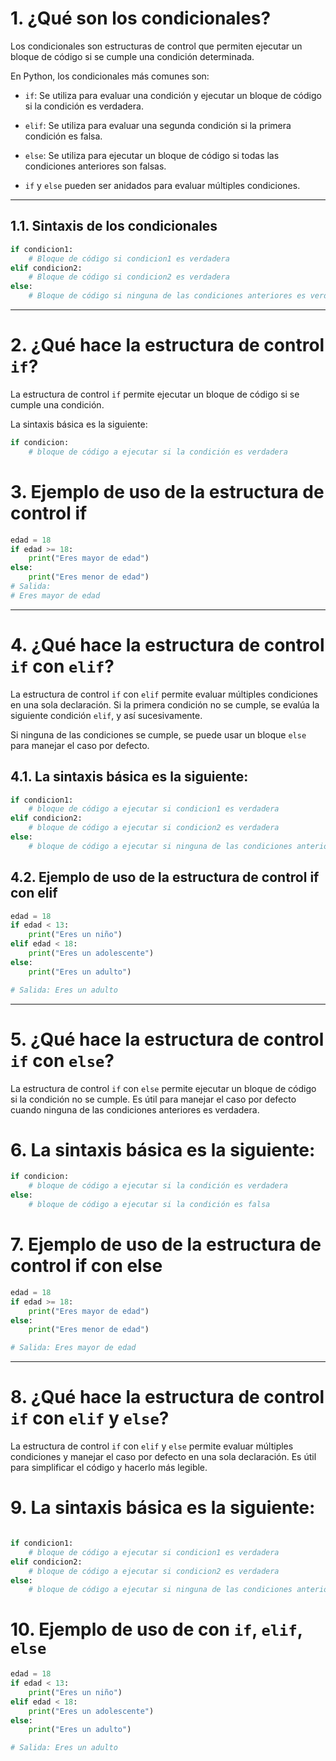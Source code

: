 # 1. **¿Qué son los condicionales?**

Los condicionales son estructuras de control que permiten ejecutar un
bloque de código si se cumple una condición determinada.

En Python, los condicionales más comunes son:

- `if`: Se utiliza para evaluar una condición y ejecutar un bloque de
  código si la condición es verdadera.

- `elif`: Se utiliza para evaluar una segunda condición si la primera
  condición es falsa.

- `else`: Se utiliza para ejecutar un bloque de código si todas las
  condiciones anteriores son falsas.

- `if` y `else` pueden ser anidados para evaluar múltiples condiciones.

------------------------------------------------------------------------

## 1.1. **Sintaxis de los condicionales**

``` python
if condicion1:
    # Bloque de código si condicion1 es verdadera
elif condicion2:
    # Bloque de código si condicion2 es verdadera
else:
    # Bloque de código si ninguna de las condiciones anteriores es verdadera
```

------------------------------------------------------------------------

# 2. **¿Qué hace la estructura de control `if`?**

La estructura de control `if` permite ejecutar un bloque de código si se
cumple una condición.

La sintaxis básica es la siguiente:

``` python
if condicion:
    # bloque de código a ejecutar si la condición es verdadera
```

# 3. **Ejemplo de uso de la estructura de control if**

``` python
edad = 18
if edad >= 18:
    print("Eres mayor de edad")
else:
    print("Eres menor de edad")
# Salida:
# Eres mayor de edad
```

------------------------------------------------------------------------

# 4. **¿Qué hace la estructura de control `if` con `elif`?**

La estructura de control `if` con `elif` permite evaluar múltiples
condiciones en una sola declaración. Si la primera condición no se
cumple, se evalúa la siguiente condición `elif`, y así sucesivamente.

Si ninguna de las condiciones se cumple, se puede usar un bloque `else`
para manejar el caso por defecto.

## 4.1. La sintaxis básica es la siguiente:

``` python
if condicion1:
    # bloque de código a ejecutar si condicion1 es verdadera
elif condicion2:
    # bloque de código a ejecutar si condicion2 es verdadera
else:
    # bloque de código a ejecutar si ninguna de las condiciones anteriores es verdadera
```

## 4.2. **Ejemplo de uso de la estructura de control if con elif**

``` python
edad = 18
if edad < 13:
    print("Eres un niño")
elif edad < 18:
    print("Eres un adolescente")
else:
    print("Eres un adulto")

# Salida: Eres un adulto
```

------------------------------------------------------------------------

# 5. **¿Qué hace la estructura de control `if` con `else`?**

La estructura de control `if` con `else` permite ejecutar un bloque de
código si la condición no se cumple. Es útil para manejar el caso por
defecto cuando ninguna de las condiciones anteriores es verdadera.

# 6. **La sintaxis básica es la siguiente:**

``` python
if condicion:
    # bloque de código a ejecutar si la condición es verdadera
else:
    # bloque de código a ejecutar si la condición es falsa
```

# 7. **Ejemplo de uso de la estructura de control if con else**

``` python
edad = 18
if edad >= 18:
    print("Eres mayor de edad")
else:
    print("Eres menor de edad")

# Salida: Eres mayor de edad
```

------------------------------------------------------------------------

# 8. **¿Qué hace la estructura de control `if` con `elif` y `else`?**

La estructura de control `if` con `elif` y `else` permite evaluar
múltiples condiciones y manejar el caso por defecto en una sola
declaración. Es útil para simplificar el código y hacerlo más legible.

# 9. **La sintaxis básica es la siguiente:**

``` python

if condicion1:
    # bloque de código a ejecutar si condicion1 es verdadera
elif condicion2:
    # bloque de código a ejecutar si condicion2 es verdadera
else:
    # bloque de código a ejecutar si ninguna de las condiciones anteriores es verdadera
```

# 10. **Ejemplo de uso de con `if`, `elif`, `else`**

``` python
edad = 18
if edad < 13:
    print("Eres un niño")
elif edad < 18:
    print("Eres un adolescente")
else:
    print("Eres un adulto")

# Salida: Eres un adulto
```